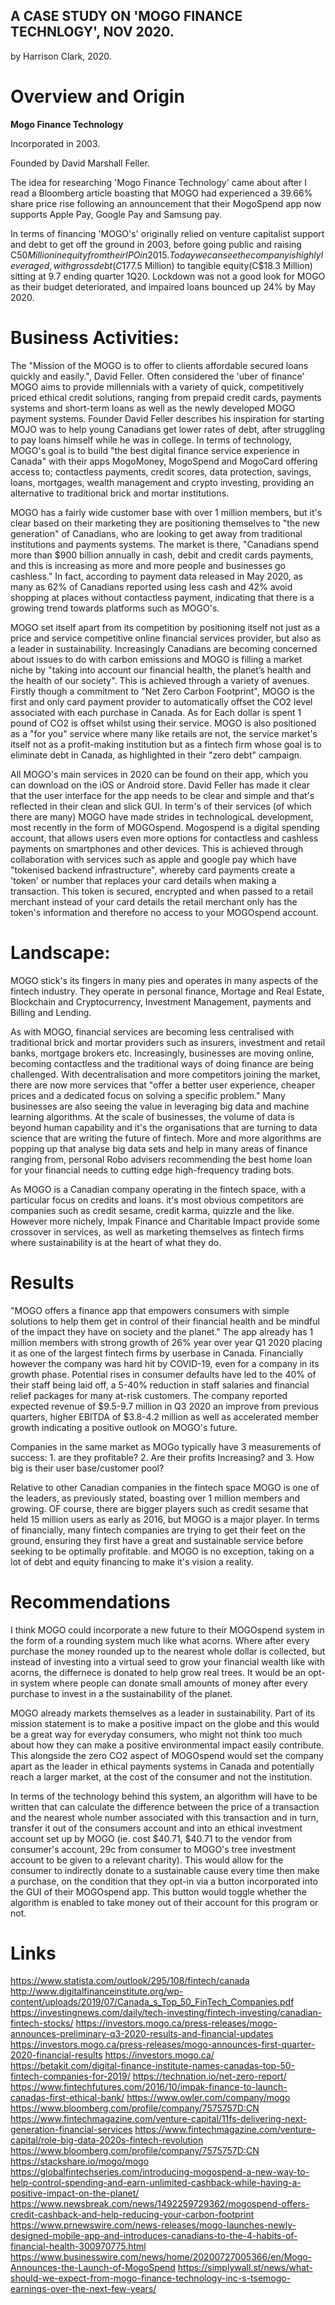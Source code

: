 ## A CASE STUDY ON 'MOGO FINANCE TECHNLOGY', NOV 2020. 
by Harrison Clark, 2020.

# Overview and Origin

**Mogo Finance Technology**

Incorporated in 2003.

Founded by David Marshall Feller.

The idea for researching 'Mogo Finance Technology' came about after I read a Bloomberg article boasting that MOGO had experienced a 39.66% share price rise following an announcement that their MogoSpend app now supports Apple Pay, Google Pay and Samsung pay.

In terms of financing 'MOGO's' originally relied on venture capitalist support and debt to get off the ground in 2003, before going public and raising C$50 Million in equity from their IPO in 2015. Today we can see the company is highly leveraged, with gross debt (C$177.5 Million) to tangible equity(C$18.3 Million) sitting at 9.7 ending quarter 1Q20. Lockdown was not a good look for MOGO as their budget deteriorated, and impaired loans bounced up 24% by May 2020.


# Business Activities:

The "Mission of the MOGO is to offer to clients affordable secured loans quickly and easily.", David Feller. Often considered the 'uber of finance' MOGO aims to provide millennials with a variety of quick, competitively priced ethical credit solutions, ranging from prepaid credit cards, payments systems and short-term loans as well as the newly developed MOGO payment systems. Founder David Feller describes his inspiration for starting MOJO was to help young Canadians get lower rates of debt, after struggling to pay loans himself while he was in college. In terms of technology, MOGO's goal is to build "the best digital finance service experience in Canada" with their apps MogoMoney, MogoSpend and MogoCard offering access to; contactless payments, credit scores, data protection, savings, loans, mortgages, wealth management and crypto investing, providing an alternative to traditional brick and mortar institutions. 

MOGO has a fairly wide customer base with over 1 million members, but it's clear based on their marketing they are positioning themselves to "the new generation" of Canadians, who are looking to get away from traditional institutions and payments systems. The market is there, "Canadians spend more than $900 billion annually in cash, debit and credit cards payments, and this is increasing as more and more people and businesses go cashless." In fact, according to payment data released in May 2020, as many as 62% of Canadians reported using less cash and 42% avoid shopping at places without contactless payment, indicating that there is a growing trend towards platforms such as MOGO's. 

MOGO set itself apart from its competition by positioning itself not just as a price and service competitive online financial services provider, but also as a leader in sustainability. Increasingly Canadians are becoming concerned about issues to do with carbon emissions and MOGO is filling a market niche by "taking into account our financial health, the planet’s health and the health of our society". This is achieved through a variety of avenues. Firstly though a commitment to "Net Zero Carbon Footprint", MOGO is the first and only card payment provider to automatically offset the CO2 level associated with each purchase in Canada. As for Each dollar is spent 1 pound of CO2 is offset whilst using their service. MOGO is also positioned as a "for you" service where many like retails are not, the service market's itself not as a profit-making institution but as a fintech firm whose goal is to eliminate debt in Canada, as highlighted in their "zero debt" campaign.

All MOGO's main services in 2020 can be found on their app, which you can download on the iOS or Android store. David Feller has made it clear that the user interface for the app needs to be clear and simple and that's reflected in their clean and slick GUI. In term's of their services (of which there are many) MOGO have made strides in technologicaL development, most recently in the form of MOGOspend. Mogospend is a digital spending account, that allows users even more options for contactless and cashless payments on smartphones and other devices. This is achieved through collaboration with services such as apple and google pay which have "tokenised backend infrastructure", whereby card payments create a 'token' or number that replaces your card details when making a transaction. This token is secured, encrypted and when passed to a retail merchant instead of your card details the retail merchant only has the token's information and therefore no access to your MOGOspend account.

# Landscape:

MOGO stick's its fingers in many pies and operates in many aspects of the fintech industry. They operate in personal finance, Mortage and Real Estate, Blockchain and Cryptocurrency, Investment Management, payments and Billing and Lending.

As with MOGO, financial services are becoming less centralised with traditional brick and mortar providers such as insurers, investment and retail banks, mortgage brokers etc. Increasingly, businesses are moving online, becoming contactless and the traditional ways of doing finance are being challenged. With decentralisation and more competitors joining the market, there are now more services that "offer a better user experience, cheaper prices and a dedicated focus on solving a specific problem." Many businesses are also seeing the value in leveraging big data and machine learning algorithms. At the scale of businesses, the volume of data is beyond human capability and it's the organisations that are turning to data science that are writing the future of fintech. More and more algorithms are popping up that analyse big data sets and help in many areas of finance ranging from, personal Robo advisers recommending the best home loan for your financial needs to cutting edge high-frequency trading bots.

As MOGO is a Canadian company operating in the fintech space, with a particular focus on credits and loans. it's most obvious competitors are companies such as credit sesame, credit karma, quizzle and the like. However more nichely, Impak Finance and Charitable Impact provide some crossover in services, as well as marketing themselves as fintech firms where sustainability is at the heart of what they do.

# Results

"MOGO offers a finance app that empowers consumers with simple solutions to help them get in control of their financial health and be mindful of the impact they have on society and the planet." The app already has 1 million members with strong growth of 26% year over year Q1 2020 placing it as one of the largest fintech firms by userbase in Canada. Financially however the company was hard hit by COVID-19, even for a company in its growth phase. Potential rises in consumer defaults have led to the 40% of their staff being laid off, a 5-40% reduction in staff salaries and financial relief packages for many at-risk customers. The company reported expected revenue of $9.5-9.7 million in Q3 2020  an improve from previous quarters, higher EBITDA of $3.8-4.2 million as well as accelerated member growth indicating a positive outlook on MOGO's future.

Companies in the same market as MOGo typically have 3 measurements of success: 1. are they profitable? 2. Are their profits Increasing? and 3. How big is their user base/customer pool?

Relative to other Canadian companies in the fintech space MOGO is one of the leaders, as previously stated, boasting over 1 million members and growing. OF course, there are bigger players such as credit sesame that held 15 million users as early as 2016, but MOGO is a major player. In terms of financially, many fintech companies are trying to get their feet on the ground, ensuring they first have a great and sustainable service before seeking to be optimally profitable. and MOGO is no exception, taking on a lot of debt and equity financing to make it's vision a reality.

# Recommendations

I think MOGO could incorporate a new future to their MOGOspend system in the form of a rounding system much like what acorns. Where after every purchase the money rounded up to the nearest whole dollar is collected, but instead of investing into a virtual seed to grow your financial wealth like with acorns, the differnece is donated to help grow real trees. It would be an opt-in system where people can donate small amounts of money after every purchase to invest in a the sustainability of the planet. 

MOGO already markets themselves as a leader in sustainability. Part of its mission statement is to make a positive impact on the globe and this would be a great way for everyday consumers, who might not think too much about how they can make a positive environmental impact easily contribute. This alongside the zero CO2 aspect of MOGOspend would set the company apart as the leader in ethical payments systems in Canada and potentially reach a larger market, at the cost of the consumer and not the institution.

In terms of the technology behind this system, an algorithm will have to be written that can calculate the difference between the price of a transaction and the nearest whole number associated with this transaction and in turn, transfer it out of the consumers account and into an ethical investment account set up by MOGO (ie. cost $40.71, $40.71 to the vendor from consumer's account, 29c from consumer to MOGO's tree investment account to be given to a relevant charity). This would allow for the consumer to indirectly donate to a sustainable cause every time then make a purchase, on the condition that they opt-in via a button incorporated into the GUI of their MOGOspend app. This button would toggle whether the algorithm is enabled to take money out of their account for this program or not.

# Links

https://www.statista.com/outlook/295/108/fintech/canada
http://www.digitalfinanceinstitute.org/wp-content/uploads/2019/07/Canada_s_Top_50_FinTech_Companies.pdf
https://investingnews.com/daily/tech-investing/fintech-investing/canadian-fintech-stocks/
https://investors.mogo.ca/press-releases/mogo-announces-preliminary-q3-2020-results-and-financial-updates
https://investors.mogo.ca/press-releases/mogo-announces-first-quarter-2020-financial-results
https://investors.mogo.ca/
https://betakit.com/digital-finance-institute-names-canadas-top-50-fintech-companies-for-2019/
https://technation.io/net-zero-report/
https://www.fintechfutures.com/2016/10/impak-finance-to-launch-canadas-first-ethical-bank/
https://www.owler.com/company/mogo
https://www.bloomberg.com/profile/company/7575757D:CN
https://www.fintechmagazine.com/venture-capital/11fs-delivering-next-generation-financial-services
https://www.fintechmagazine.com/venture-capital/role-big-data-2020s-fintech-revolution
https://www.bloomberg.com/profile/company/7575757D:CN
https://stackshare.io/mogo/mogo
https://globalfintechseries.com/introducing-mogospend-a-new-way-to-help-control-spending-and-earn-unlimited-cashback-while-having-a-positive-impact-on-the-planet/
https://www.newsbreak.com/news/1492259729362/mogospend-offers-credit-cashback-and-help-reducing-your-carbon-footprint
https://www.prnewswire.com/news-releases/mogo-launches-newly-designed-mobile-app-and-introduces-canadians-to-the-4-habits-of-financial-health-300970775.html
https://www.businesswire.com/news/home/20200727005366/en/Mogo-Announces-the-Launch-of-MogoSpend
https://simplywall.st/news/what-should-we-expect-from-mogo-finance-technology-inc-s-tsemogo-earnings-over-the-next-few-years/